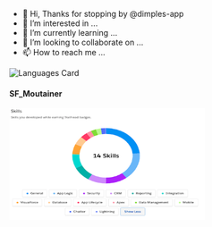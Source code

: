 - 👋 Hi, Thanks for stopping by @dimples-app
- 👀 I’m interested in ...
- 🌱 I’m currently learning ...
- 💞️ I’m looking to collaborate on ...
- 📫 How to reach me ...

<!---
dimples-app/dimples-app is a ✨ special ✨ repository because its `README.md` (this file) appears on your GitHub profile.
You can click the Preview link to take a look at your changes.
--->

![Languages Card](https://github-readme-stats.vercel.app/api/top-langs/?username=dimples-app&layout=compact)

#### SF_Moutainer

<img src="SF_Moutainer.png" alt="drawing" width="350"/>


